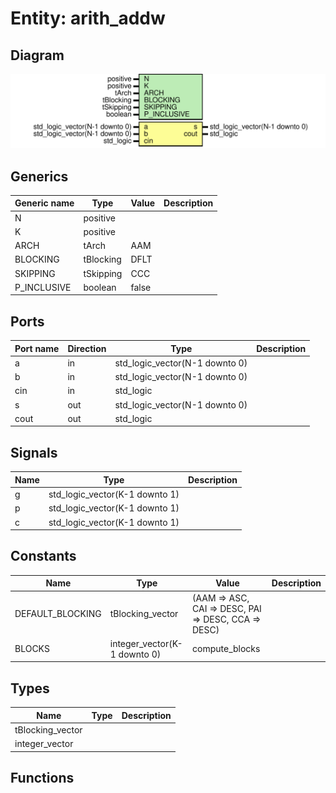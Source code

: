 # Entity: arith_addw
## Diagram
![Diagram](arith_addw.svg "Diagram")
## Generics
| Generic name | Type      | Value | Description |
| ------------ | --------- | ----- | ----------- |
| N            | positive  |       |             |
| K            | positive  |       |             |
| ARCH         | tArch     | AAM   |             |
| BLOCKING     | tBlocking | DFLT  |             |
| SKIPPING     | tSkipping | CCC   |             |
| P_INCLUSIVE  | boolean   | false |             |
## Ports
| Port name | Direction | Type                           | Description |
| --------- | --------- | ------------------------------ | ----------- |
| a         | in        | std_logic_vector(N-1 downto 0) |             |
| b         | in        | std_logic_vector(N-1 downto 0) |             |
| cin       | in        | std_logic                      |             |
| s         | out       | std_logic_vector(N-1 downto 0) |             |
| cout      | out       | std_logic                      |             |
## Signals
| Name | Type                           | Description |
| ---- | ------------------------------ | ----------- |
| g    | std_logic_vector(K-1 downto 1) |             |
| p    | std_logic_vector(K-1 downto 1) |             |
| c    | std_logic_vector(K-1 downto 1) |             |
## Constants
| Name             | Type                         | Value                                                | Description |
| ---------------- | ---------------------------- | ---------------------------------------------------- | ----------- |
| DEFAULT_BLOCKING | tBlocking_vector             |  (AAM => ASC, CAI => DESC, PAI => DESC, CCA => DESC) |             |
| BLOCKS           | integer_vector(K-1 downto 0) |  compute_blocks                                      |             |
## Types
| Name             | Type | Description |
| ---------------- | ---- | ----------- |
| tBlocking_vector |      |             |
| integer_vector   |      |             |
## Functions
